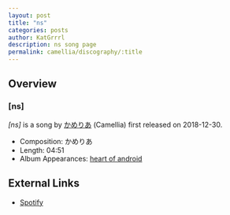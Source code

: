 ```yaml
---
layout: post
title: "ns"
categories: posts
author: KatGrrrl
description: ns song page
permalink: camellia/discography/:title
---
```


## Overview

### \[ns\]

*\[ns\]* is a song by [かめりあ](/camellia) (Camellia) first released on 2018-12-30.

* Composition: かめりあ
* Length: 04:51
* Album Appearances: [heart of android](/camellia/albums/heart-of-android)

## External Links

* [Spotify](https://open.spotify.com/track/3RJzrw490F6J3bMW5x2ZUw?si=afe8be71017d44b6)
